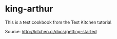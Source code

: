 king-arthur
===========
This is a test cookbook from the Test Kitchen tutorial.

Source: http://kitchen.ci/docs/getting-started
